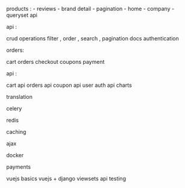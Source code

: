 products : - reviews - brand detail - pagination - home - company - queryset api 

api :

crud operations
filter , order , search , pagination
docs
authentication

orders:

cart
orders
checkout
coupons
payment


api :

cart api
orders api
coupon api
user auth api
charts

translation

celery

redis

caching

ajax

docker

payments

vuejs basics
vuejs + django
viewsets api
testing